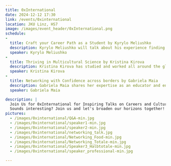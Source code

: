 ```yaml
---
title: 0xInternational
date: 2024-12-12 17:30
link: /events/0xinternational
location: JKU Linz, HS7
image: /images/event_header/0xInternational.png
schedule:
-
  title: Craft your Career Path as a Student by Kyrylo Meliushko
  description: Kyrylo Meliushko will talk about his experience finding work opportunities in an international setting. Hear his tips on building a strong portfolio, standing out to employers, and aligning your personal goals with career growth. He’ll also discuss the importance of motivation, skillset and adaptability.
  speaker: Kyrylo Meliushko
-
  title: Thriving in Multicultural Science by Kristina Kirova
  description: Kristina Kirova has studied and worked all around the globe. She’ll share insights from her experiences working in diverse teams and navigating different university systems, highlighting that modern science thrives within large, multicultural collaborations, emphasizing the importance of challenging preconceptions and breaking down stereotypes.
  speaker: Kristina Kirova
-
  title: Networking with Confidence across borders by Gabriela Maia
  description: Gabriela Maia shares her expertise as an educator and entrepreneur, discussing strategies for building cross-cultural professional networks through effective communication and leveraging diversity. She will highlight how personalized learning enhances communication skills, empowering professionals to excel globally.
  speaker: Gabriela Maia

description: |
  Join Us for 0xInternational for Inspiring Talks on Careers and Cultural Diversity! Explore the world of international careers and the power of diversity in science and education with two amazing speakers, and after the talks, free food and drinks will be provided to connect to new people and engage in meaningful discussions.
  Sounds interesting? Join us and let's broaden our horizons together!
pictures:
  - /images/0xinternational/Q&A-min.jpg
  - /images/0xinternational/speaker1-min.jpg
  - /images/0xinternational/speaker2-min.jpg
  - /images/0xinternational/networking_talk.jpg
  - /images/0xinternational/Networking_Food-min.jpg
  - /images/0xinternational/Networking_Totale-min.jpg
  - /images/0xinternational/Speaker3_Halbtotale-min.jpg
  - /images/0xinternational/speaker_professional-min.jpg

---
```

